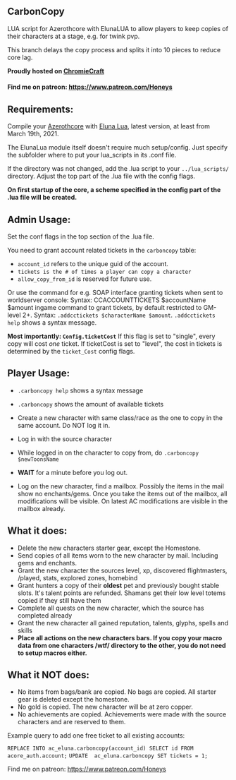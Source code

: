 ## CarbonCopy
LUA script for Azerothcore with ElunaLUA to allow players to keep copies of their characters at a stage, e.g. for twink pvp.

This branch delays the copy process and splits it into 10 pieces to reduce core lag.

**Proudly hosted on [ChromieCraft](https://www.chromiecraft.com/)**
#### Find me on patreon: https://www.patreon.com/Honeys

## Requirements:

Compile your [Azerothcore](https://github.com/azerothcore/azerothcore-wotlk) with [Eluna Lua](https://www.azerothcore.org/catalogue-details.html?id=131435473), latest version, at least from March 19th, 2021.

The ElunaLua module itself doesn't require much setup/config. Just specify the subfolder where to put your lua_scripts in its .conf file.

If the directory was not changed, add the .lua script to your `../lua_scripts/` directory.
Adjust the top part of the .lua file with the config flags.

**On first startup of the core, a scheme specified in the config part of the .lua file will be created.**

## Admin Usage:

Set the conf flags in the top section of the .lua file.

You need to grant account related tickets in the `carboncopy` table:
- `account_id` refers to the unique guid of the account.
- `tickets is the # of times a player can copy a character`
- `allow_copy_from_id` is reserved for future use. 

Or use the command for e.g. SOAP interface granting tickets when sent to worldserver console: Syntax: CCACCOUNTTICKETS $accountName $amount
ingame command to grant tickets, by default restricted to GM-level 2+.
Syntax: `.addcctickets $characterName $amount`. `.addcctickets help` shows a syntax message.

**Most importantly: `Config.ticketCost`**  If this flag is set to "single", every copy will cost *one* ticket.
If ticketCost is set to "level", the cost in tickets is determined by the `ticket_Cost` config flags.

## Player Usage:
- `.carboncopy help` shows a syntax message
- `.carboncopy` shows the amount of available tickets

- Create a new character with same class/race as the one to copy in the same account. Do NOT log it in.
- Log in with the source character
- While logged in on the character to copy from, do `.carboncopy $newToonsName`
- **WAIT** for a minute before you log out.
- Log on the new character, find a mailbox. Possibly the items in the mail show no enchants/gems. Once you take the items out of the mailbox, all modifications will be visible. On latest AC modifications are visible in the mailbox already.

## What it does:
- Delete the new characters starter gear, except the Homestone.
- Send copies of all items worn to the new character by mail. Including gems and enchants. 
- Grant the new character the sources level, xp, discovered flightmasters, /played, stats, explored zones, homebind
- Grant hunters a copy of their **oldest** pet and previously bought stable slots. It's talent points are refunded. Shamans get their low level totems copied if they still have them
- Complete all quests on the new character, which the source has completed already
- Grant the new character all gained reputation, talents, glyphs, spells and skills
- **Place all actions on the new characters bars. If you copy your macro data from one characters /wtf/ directory to the other, you do not need to setup macros either.**

## What it **NOT** does:
- No items from bags/bank are copied. No bags are copied. All starter gear is deleted except the homestone.
- No gold is copied. The new character will be at zero copper.
- No achievements are copied. Achievements were made with the source characters and are reserved to them.

Example query to add one free ticket to all existing accounts:

`REPLACE INTO ac_eluna.carboncopy(account_id) SELECT id FROM acore_auth.account;`
`UPDATE  ac_eluna.carboncopy SET tickets = 1;`

Find me on patreon: https://www.patreon.com/Honeys
